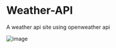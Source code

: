 # Weather-API
A weather api site using openweather api


![image](https://github.com/Z3rOGoku/Weather-API/assets/106601578/f45d825b-e765-432b-ab6f-b5b02784519a)

